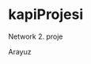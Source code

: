 # kapiProjesi
Network 2. proje

<a href= "https://beyzakoser.github.io/kapiProjesi/network/arayuz.html"></a>Arayuz</li>
